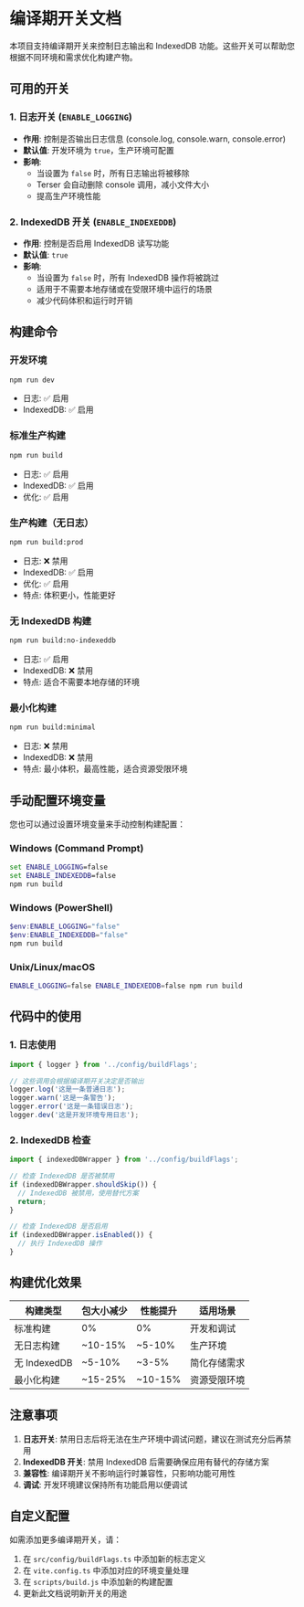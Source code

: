 # 编译期开关文档

本项目支持编译期开关来控制日志输出和 IndexedDB 功能。这些开关可以帮助您根据不同环境和需求优化构建产物。

## 可用的开关

### 1. 日志开关 (`ENABLE_LOGGING`)
- **作用**: 控制是否输出日志信息 (console.log, console.warn, console.error)
- **默认值**: 开发环境为 `true`，生产环境可配置
- **影响**: 
  - 当设置为 `false` 时，所有日志输出将被移除
  - Terser 会自动删除 console 调用，减小文件大小
  - 提高生产环境性能

### 2. IndexedDB 开关 (`ENABLE_INDEXEDDB`)
- **作用**: 控制是否启用 IndexedDB 读写功能
- **默认值**: `true`
- **影响**:
  - 当设置为 `false` 时，所有 IndexedDB 操作将被跳过
  - 适用于不需要本地存储或在受限环境中运行的场景
  - 减少代码体积和运行时开销

## 构建命令

### 开发环境
```bash
npm run dev
```
- 日志: ✅ 启用
- IndexedDB: ✅ 启用

### 标准生产构建
```bash
npm run build
```
- 日志: ✅ 启用
- IndexedDB: ✅ 启用
- 优化: ✅ 启用

### 生产构建（无日志）
```bash
npm run build:prod
```
- 日志: ❌ 禁用
- IndexedDB: ✅ 启用
- 优化: ✅ 启用
- 特点: 体积更小，性能更好

### 无 IndexedDB 构建
```bash
npm run build:no-indexeddb
```
- 日志: ✅ 启用
- IndexedDB: ❌ 禁用
- 特点: 适合不需要本地存储的环境

### 最小化构建
```bash
npm run build:minimal
```
- 日志: ❌ 禁用
- IndexedDB: ❌ 禁用
- 特点: 最小体积，最高性能，适合资源受限环境

## 手动配置环境变量

您也可以通过设置环境变量来手动控制构建配置：

### Windows (Command Prompt)
```cmd
set ENABLE_LOGGING=false
set ENABLE_INDEXEDDB=false
npm run build
```

### Windows (PowerShell)
```powershell
$env:ENABLE_LOGGING="false"
$env:ENABLE_INDEXEDDB="false"
npm run build
```

### Unix/Linux/macOS
```bash
ENABLE_LOGGING=false ENABLE_INDEXEDDB=false npm run build
```

## 代码中的使用

### 1. 日志使用
```typescript
import { logger } from '../config/buildFlags';

// 这些调用会根据编译期开关决定是否输出
logger.log('这是一条普通日志');
logger.warn('这是一条警告');
logger.error('这是一条错误日志');
logger.dev('这是开发环境专用日志');
```

### 2. IndexedDB 检查
```typescript
import { indexedDBWrapper } from '../config/buildFlags';

// 检查 IndexedDB 是否被禁用
if (indexedDBWrapper.shouldSkip()) {
  // IndexedDB 被禁用，使用替代方案
  return;
}

// 检查 IndexedDB 是否启用
if (indexedDBWrapper.isEnabled()) {
  // 执行 IndexedDB 操作
}
```

## 构建优化效果

| 构建类型 | 包大小减少 | 性能提升 | 适用场景 |
|---------|-----------|---------|----------|
| 标准构建 | 0% | 0% | 开发和调试 |
| 无日志构建 | ~10-15% | ~5-10% | 生产环境 |
| 无 IndexedDB | ~5-10% | ~3-5% | 简化存储需求 |
| 最小化构建 | ~15-25% | ~10-15% | 资源受限环境 |

## 注意事项

1. **日志开关**: 禁用日志后将无法在生产环境中调试问题，建议在测试充分后再禁用
2. **IndexedDB 开关**: 禁用 IndexedDB 后需要确保应用有替代的存储方案
3. **兼容性**: 编译期开关不影响运行时兼容性，只影响功能可用性
4. **调试**: 开发环境建议保持所有功能启用以便调试

## 自定义配置

如需添加更多编译期开关，请：

1. 在 `src/config/buildFlags.ts` 中添加新的标志定义
2. 在 `vite.config.ts` 中添加对应的环境变量处理
3. 在 `scripts/build.js` 中添加新的构建配置
4. 更新此文档说明新开关的用途
